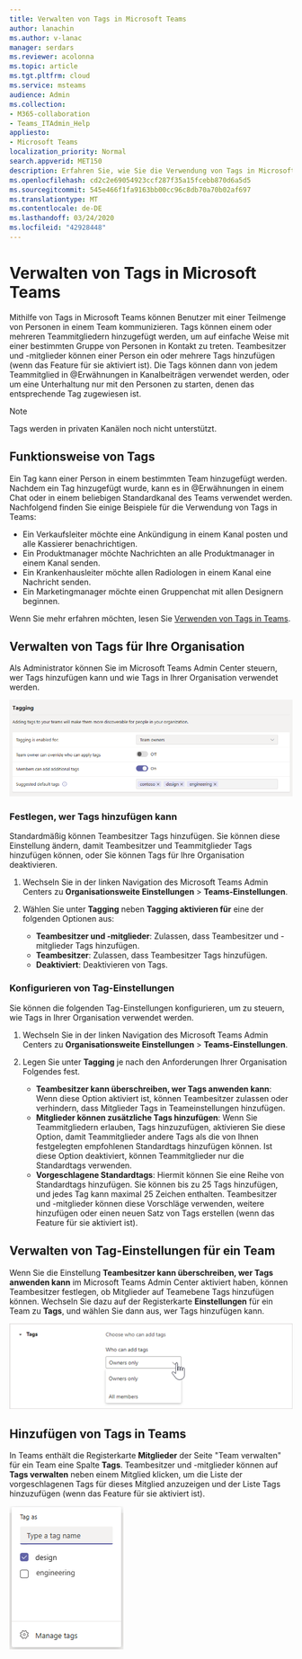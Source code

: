 ```yaml
---
title: Verwalten von Tags in Microsoft Teams
author: lanachin
ms.author: v-lanac
manager: serdars
ms.reviewer: acolonna
ms.topic: article
ms.tgt.pltfrm: cloud
ms.service: msteams
audience: Admin
ms.collection:
- M365-collaboration
- Teams_ITAdmin_Help
appliesto:
- Microsoft Teams
localization_priority: Normal
search.appverid: MET150
description: Erfahren Sie, wie Sie die Verwendung von Tags in Microsoft Teams in Ihrer Organisation verwalten können.
ms.openlocfilehash: cd2c2e69054923ccf287f35a15fcebb870d6a5d5
ms.sourcegitcommit: 545e466f1fa9163bb00cc96c8db70a70b02af697
ms.translationtype: MT
ms.contentlocale: de-DE
ms.lasthandoff: 03/24/2020
ms.locfileid: "42928448"
---
```

# <a name="manage-tags-in-microsoft-teams"></a>Verwalten von Tags in Microsoft Teams

Mithilfe von Tags in Microsoft Teams können Benutzer mit einer Teilmenge von Personen in einem Team kommunizieren. Tags können einem oder mehreren Teammitgliedern hinzugefügt werden, um auf einfache Weise mit einer bestimmten Gruppe von Personen in Kontakt zu treten. Teambesitzer und -mitglieder können einer Person ein oder mehrere Tags hinzufügen (wenn das Feature für sie aktiviert ist). Die Tags können dann von jedem Teammitglied in @Erwähnungen in Kanalbeiträgen verwendet werden, oder um eine Unterhaltung nur mit den Personen zu starten, denen das entsprechende Tag zugewiesen ist.

> [!NOTE]
> Tags werden in privaten Kanälen noch nicht unterstützt.

## <a name="how-tags-work"></a>Funktionsweise von Tags

Ein Tag kann einer Person in einem bestimmten Team hinzugefügt werden. Nachdem ein Tag hinzugefügt wurde, kann es in @Erwähnungen in einem Chat oder in einem beliebigen Standardkanal des Teams verwendet werden. Nachfolgend finden Sie einige Beispiele für die Verwendung von Tags in Teams:

- Ein Verkaufsleiter möchte eine Ankündigung in einem Kanal posten und alle Kassierer benachrichtigen.
- Ein Produktmanager möchte Nachrichten an alle Produktmanager in einem Kanal senden.
- Ein Krankenhausleiter möchte allen Radiologen in einem Kanal eine Nachricht senden.
- Ein Marketingmanager möchte einen Gruppenchat mit allen Designern beginnen. 

Wenn Sie mehr erfahren möchten, lesen Sie [Verwenden von Tags in Teams](https://support.office.com/article/using-tags-in-teams-667bd56f-32b8-4118-9a0b-56807c96d91e).

## <a name="manage-tags-for-your-organization"></a>Verwalten von Tags für Ihre Organisation

Als Administrator können Sie im Microsoft Teams Admin Center steuern, wer Tags hinzufügen kann und wie Tags in Ihrer Organisation verwendet werden.

![Screenshot der Einstellungen für das Tagging im Microsoft Teams Admin Center](media/manage-tags-admin-settings.png)

### <a name="set-who-can-add-tags"></a>Festlegen, wer Tags hinzufügen kann

Standardmäßig können Teambesitzer Tags hinzufügen. Sie können diese Einstellung ändern, damit Teambesitzer und Teammitglieder Tags hinzufügen können, oder Sie können Tags für Ihre Organisation deaktivieren.

1. Wechseln Sie in der linken Navigation des Microsoft Teams Admin Centers zu **Organisationsweite Einstellungen** > **Teams-Einstellungen**.
2. Wählen Sie unter **Tagging** neben **Tagging aktivieren für** eine der folgenden Optionen aus:

    - **Teambesitzer und -mitglieder**: Zulassen, dass Teambesitzer und -mitglieder Tags hinzufügen.
    - **Teambesitzer**: Zulassen, dass Teambesitzer Tags hinzufügen.
    - **Deaktiviert**: Deaktivieren von Tags.

### <a name="configure-tags-settings"></a>Konfigurieren von Tag-Einstellungen

Sie können die folgenden Tag-Einstellungen konfigurieren, um zu steuern, wie Tags in Ihrer Organisation verwendet werden.

1. Wechseln Sie in der linken Navigation des Microsoft Teams Admin Centers zu **Organisationsweite Einstellungen** > **Teams-Einstellungen**.
2. Legen Sie unter **Tagging** je nach den Anforderungen Ihrer Organisation Folgendes fest.

    - **Teambesitzer kann überschreiben, wer Tags anwenden kann**: Wenn diese Option aktiviert ist, können Teambesitzer zulassen oder verhindern, dass Mitglieder Tags in Teameinstellungen hinzufügen.
    - **Mitglieder können zusätzliche Tags hinzufügen**: Wenn Sie Teammitgliedern erlauben, Tags hinzuzufügen, aktivieren Sie diese Option, damit Teammitglieder andere Tags als die von Ihnen festgelegten empfohlenen Standardtags hinzufügen können. Ist diese Option deaktiviert, können Teammitglieder nur die Standardtags verwenden.
    - **Vorgeschlagene Standardtags**: Hiermit können Sie eine Reihe von Standardtags hinzufügen. Sie können bis zu 25 Tags hinzufügen, und jedes Tag kann maximal 25 Zeichen enthalten. Teambesitzer und -mitglieder können diese Vorschläge verwenden, weitere hinzufügen oder einen neuen Satz von Tags erstellen (wenn das Feature für sie aktiviert ist).

## <a name="manage-tags-settings-for-a-team"></a>Verwalten von Tag-Einstellungen für ein Team

Wenn Sie die Einstellung **Teambesitzer kann überschreiben, wer Tags anwenden kann** im Microsoft Teams Admin Center aktiviert haben, können Teambesitzer festlegen, ob Mitglieder auf Teamebene Tags hinzufügen können. Wechseln Sie dazu auf der Registerkarte **Einstellungen** für ein Team zu **Tags**, und wählen Sie dann aus, wer Tags hinzufügen kann.

![Screenshot der Tag-Einstellung auf Teamebene](media/manage-tags-team-settings.png)

## <a name="add-tags-in-teams"></a>Hinzufügen von Tags in Teams

In Teams enthält die Registerkarte **Mitglieder** der Seite "Team verwalten" für ein Team eine Spalte **Tags**. Teambesitzer und -mitglieder können auf **Tags verwalten** neben einem Mitglied klicken, um die Liste der vorgeschlagenen Tags für dieses Mitglied anzuzeigen und der Liste Tags hinzuzufügen (wenn das Feature für sie aktiviert ist).

![Screenshot zum Anwenden von Tags im Teams-Client  ](media/manage-tags-teams.png) 
